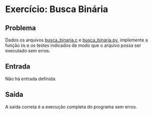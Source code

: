 Exercício: Busca Binária
========================


Problema
--------

Dados os arquivos [busca_binaria.c](busca_binaria.c) e [busca_binaria.py](busca_binaria.py), implemente a função `bb` e os testes indicados de modo que o arquivo possa ser executado sem erros.


Entrada
-------

Não há entrada definida.

Saída
-----

A saída correta é a execução completa do programa sem erros.
